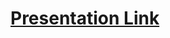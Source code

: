 # [Presentation Link](https://docs.google.com/presentation/d/1dtlhln-OQen6uTy44SqiTvZGlriSRgwUlLSNZjk6doc/edit?usp=sharing)

